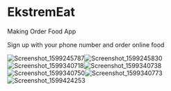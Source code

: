 # EkstremEat
Making Order Food App

Sign up with your phone number and order online food



![Screenshot_1599245787](https://user-images.githubusercontent.com/44701013/92276805-01540000-eef2-11ea-8fce-c9703b7a6a21.png)![Screenshot_1599245830](https://user-images.githubusercontent.com/44701013/92276808-01ec9680-eef2-11ea-8777-1bf68e60a07e.png)
![Screenshot_1599340718](https://user-images.githubusercontent.com/44701013/92313683-c1af1600-efce-11ea-8363-2648538242fe.png)![Screenshot_1599340738](https://user-images.githubusercontent.com/44701013/92313684-c2e04300-efce-11ea-8d58-112f4b7d4f21.png)![Screenshot_1599340750](https://user-images.githubusercontent.com/44701013/92313685-c378d980-efce-11ea-89a5-5ebade87acef.png)![Screenshot_1599340773](https://user-images.githubusercontent.com/44701013/92313686-c4117000-efce-11ea-9d77-487030a39037.png)![Screenshot_1599424253](https://user-images.githubusercontent.com/44701013/92334811-9b05e380-f091-11ea-953c-ba0037802ac1.png)





